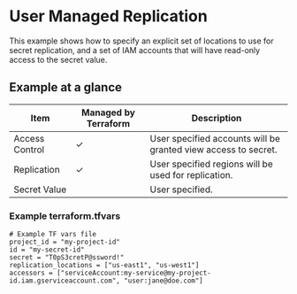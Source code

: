 # User Managed Replication

This example shows how to specify an explicit set of locations to use for secret
replication, and a set of IAM accounts that will have read-only access to the
secret value.

## Example at a glance

|Item|Managed by Terraform|Description|
|----|--------------------|-----------|
|Access Control|&check;|User specified accounts will be granted view access to secret.|
|Replication|&check;|User specified regions will be used for replication.|
|Secret Value||User specified.|

<!-- spell-checker: disable -->
### Example terraform.tfvars

```properties
# Example TF vars file
project_id = "my-project-id"
id = "my-secret-id"
secret = "T0pS3cretP@ssword!"
replication_locations = ["us-east1", "us-west1"]
accessors = ["serviceAccount:my-service@my-project-id.iam.gserviceaccount.com", "user:jane@doe.com"]
```

